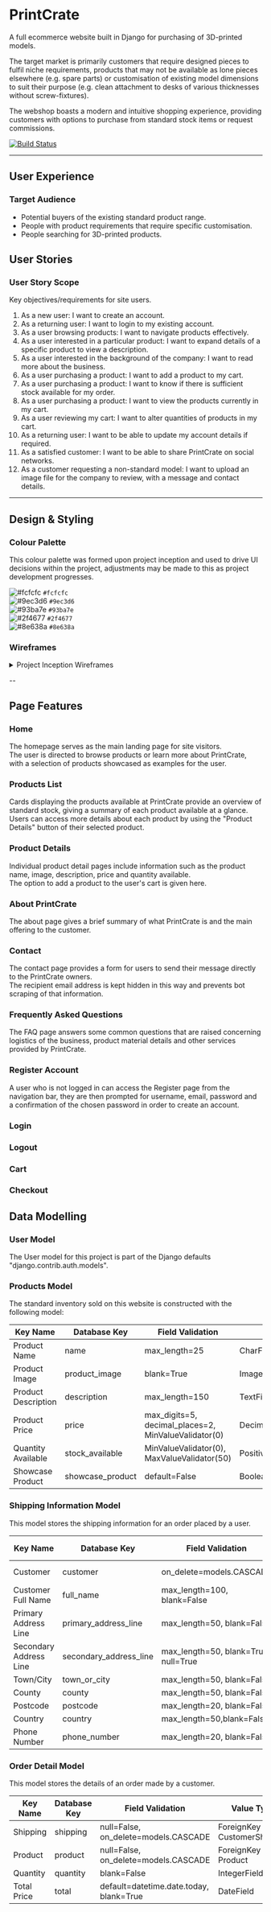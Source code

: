 # PrintCrate

A full ecommerce website built in Django for purchasing of 3D-printed models.

The target market is primarily customers that require designed pieces to fulfil niche requirements, products that may not be available as lone pieces elsewhere (e.g. spare parts) or customisation of existing model dimensions to suit their purpose (e.g. clean attachment to desks of various thicknesses without screw-fixtures).

The webshop boasts a modern and intuitive shopping experience, providing customers with options to purchase from standard stock items or request commissions.

[![Build Status](https://travis-ci.org/ElliotRedhead/PrintCrate.svg?branch=master)](https://travis-ci.org/ElliotRedhead/PrintCrate)

---

## User Experience

### Target Audience

- Potential buyers of the existing standard product range.
- People with product requirements that require specific customisation.
- People searching for 3D-printed products.

## User Stories

### User Story Scope

Key objectives/requirements for site users.

1. As a new user: I want to create an account.
2. As a returning user: I want to login to my existing account.
3. As a user browsing products: I want to navigate products effectively.
4. As a user interested in a particular product: I want to expand details of a specific product to view a description.
5. As a user interested in the background of the company: I want to read more about the business.
6. As a user purchasing a product: I want to add a product to my cart.
7. As a user purchasing a product: I want to know if there is sufficient stock available for my order.
8. As a user purchasing a product: I want to view the products currently in my cart.
9. As a user reviewing my cart: I want to alter quantities of products in my cart.
10. As a returning user: I want to be able to update my account details if required.
11. As a satisfied customer: I want to be able to share PrintCrate on social networks.
12. As a customer requesting a non-standard model: I want to upload an image file for the company to review, with a message and contact details.

---

## Design & Styling

### Colour Palette

This colour palette was formed upon project inception and used to drive UI decisions within the project, adjustments may be made to this as project development progresses.

![#fcfcfc](https://placehold.it/15/fcfcfc/000000?text=+) `#fcfcfc`  
![#9ec3d6](https://placehold.it/15/9ec3d6/000000?text=+) `#9ec3d6`  
![#93ba7e](https://placehold.it/15/93ba7e/000000?text=+) `#93ba7e`  
![#2f4677](https://placehold.it/15/2f4677/000000?text=+) `#2f4677`  
![#8e638a](https://placehold.it/15/8e638a/000000?text=+) `#8e638a`

### Wireframes

<details>
<summary> Project Inception Wireframes </summary>

Project inception wireframes were created to provide guidance from the initial planning stages with a mobile-first development perspective and were used as the starting point for page layouts.

### Homepage

- [Mobile Homepage](/wireframes/home-mobile.png)
- [Tablet Homepage](/wireframes/home-tablet.png)
- [Desktop Homepage](/wireframes/home-desktop.png)

### Register Page

- [Mobile Register](/wireframes/register-mobile.png)
- [Tablet Register](/wireframes/register-tablet.png)
- [Desktop Register](/wireframes/register-desktop.png)

### Login Page

- [Mobile Login](/wireframes/login-mobile.png)
- [Tablet Login](/wireframes/login-tablet.png)
- [Desktop Login](/wireframes/login-desktop.png)

### Products Page

- [Mobile Products Page](/wireframes/products-mobile.png)
- [Tablet Products Page](/wireframes/products-tablet.png)
- [Desktop Products Page](/wireframes/products-desktop.png)

### Contact Page

- [Mobile Contact Page](/wireframes/contact-mobile.png)
- [Tablet Contact Page](/wireframes/contact-tablet.png)
- [Desktop Contact Page](/wireframes/contact-desktop.png)

### About Page

- [Mobile About Page](/wireframes/about-mobile.png)
- [Tablet About Page](/wireframes/about-tablet.png)
- [Desktop About Page](/wireframes/about-desktop.png)

</details>

--

## Page Features

### Home

The homepage serves as the main landing page for site visitors.  
The user is directed to browse products or learn more about PrintCrate, with a selection of products showcased as examples for the user.

### Products List

Cards displaying the products available at PrintCrate provide an overview of standard stock, giving a summary of each product available at a glance.  
Users can access more details about each product by using the "Product Details" button of their selected product.

### Product Details

Individual product detail pages include information such as the product name, image, description, price and quantity available.  
The option to add a product to the user's cart is given here.

### About PrintCrate

The about page gives a brief summary of what PrintCrate is and the main offering to the customer.

### Contact

The contact page provides a form for users to send their message directly to the PrintCrate owners.  
The recipient email address is kept hidden in this way and prevents bot scraping of that information.

### Frequently Asked Questions

The FAQ page answers some common questions that are raised concerning logistics of the business, product material details and other services provided by PrintCrate.

### Register Account

A user who is not logged in can access the Register page from the navigation bar, they are then prompted for username, email, password and a confirmation of the chosen password in order to create an account.

### Login

### Logout

### Cart

### Checkout

## Data Modelling

### User Model

The User model for this project is part of the Django defaults "django.contrib.auth.models".

### Products Model

The standard inventory sold on this website is constructed with the following model:

| Key Name            | Database Key     | Field Validation                                     | Value Type                |
| ------------------- | ---------------- | ---------------------------------------------------- | ------------------------- |
| Product Name        | name             | max_length=25                                        | CharField                 |
| Product Image       | product_image    | blank=True                                           | ImageField                |
| Product Description | description      | max_length=150                                       | TextField                 |
| Product Price       | price            | max_digits=5, decimal_places=2, MinValueValidator(0) | DecimalField              |
| Quantity Available  | stock_available  | MinValueValidator(0), MaxValueValidator(50)          | PositiveSmallIntegerField |
| Showcase Product    | showcase_product | default=False                                        | Boolean                   |

### Shipping Information Model

This model stores the shipping information for an order placed by a user.

| Key Name               | Database Key           | Field Validation                     | Value Type      |
| ---------------------- | ---------------------- | ------------------------------------ | --------------- |
| Customer               | customer               | on_delete=models.CASCADE             | ForeignKey User |
| Customer Full Name     | full_name              | max_length=100, blank=False          | CharField       |
| Primary Address Line   | primary_address_line   | max_length=50, blank=False           | CharField       |
| Secondary Address Line | secondary_address_line | max_length=50, blank=True, null=True | CharField       |
| Town/City              | town_or_city           | max_length=50, blank=False           | CharField       |
| County                 | county                 | max_length=50, blank=False           | CharField       |
| Postcode               | postcode               | max_length=20, blank=False           | CharField       |
| Country                | country                | max_length=50,blank=False            | CharField       |
| Phone Number           | phone_number           | max_length=20, blank=False           | CharField       |

### Order Detail Model

This model stores the details of an order made by a customer.

| Key Name    | Database Key | Field Validation                        | Value Type                  |
| ----------- | ------------ | --------------------------------------- | --------------------------- |
| Shipping    | shipping     | null=False, on_delete=models.CASCADE    | ForeignKey CustomerShipping |
| Product     | product      | null=False, on_delete=models.CASCADE    | ForeignKey Product          |
| Quantity    | quantity     | blank=False                             | IntegerField                |
| Total Price | total        | default=datetime.date.today, blank=True | DateField                   |
